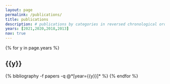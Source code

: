 ```yaml
---
layout: page
permalink: /publications/
title: publications
description: # publications by categories in reversed chronological order. generated by jekyll-scholar.
years: [2021,2020,2018,2013]
nav: true
---
```


<div class="publications">

{% for y in page.years %}
  <h2 class="year">{{y}}</h2>
  {% bibliography -f papers -q @*[year={{y}}]* %}
{% endfor %}

</div>
